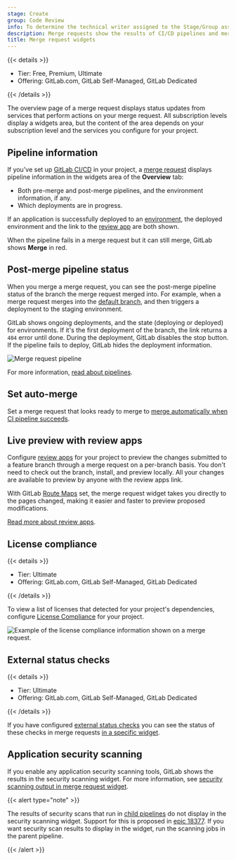 ```yaml
---
stage: Create
group: Code Review
info: To determine the technical writer assigned to the Stage/Group associated with this page, see https://handbook.gitlab.com/handbook/product/ux/technical-writing/#assignments
description: Merge requests show the results of CI/CD pipelines and mergeability tests in a reports area.
title: Merge request widgets
---
```


{{< details >}}

- Tier: Free, Premium, Ultimate
- Offering: GitLab.com, GitLab Self-Managed, GitLab Dedicated

{{< /details >}}

The overview page of a merge request displays status updates from services
that perform actions on your merge request. All subscription levels display a
widgets area, but the content of the area depends on your subscription level
and the services you configure for your project.

## Pipeline information

If you've set up [GitLab CI/CD](../../../ci/_index.md) in your project,
a [merge request](_index.md) displays pipeline information in the widgets area
of the **Overview** tab:

- Both pre-merge and post-merge pipelines, and the environment information, if any.
- Which deployments are in progress.

If an application is successfully deployed to an
[environment](../../../ci/environments/_index.md), the deployed environment and the link to the
[review app](../../../ci/review_apps/_index.md) are both shown.

When the pipeline fails in a merge request but it can still merge,
GitLab shows **Merge** in red.

## Post-merge pipeline status

When you merge a merge request, you can see the post-merge pipeline status of
the branch the merge request merged into. For example, when a merge request
merges into the [default branch](../repository/branches/default.md), and then
triggers a deployment to the staging environment.

GitLab shows ongoing deployments, and the state (deploying or deployed)
for environments. If it's the first deployment of the branch, the link
returns a `404` error until done. During the deployment, GitLab disables the
stop button. If the pipeline fails to deploy, GitLab hides the deployment information.

![Merge request pipeline](img/post_merge_pipeline_v16_0.png)

For more information, [read about pipelines](../../../ci/pipelines/_index.md).

## Set auto-merge

Set a merge request that looks ready to merge to
[merge automatically when CI pipeline succeeds](auto_merge.md).

## Live preview with review apps

Configure [review apps](../../../ci/review_apps/_index.md) for your project
to preview the changes submitted to a feature branch through a merge request
on a per-branch basis. You don't need to check out the branch, install, and preview locally.
All your changes are available to preview by anyone with the review apps link.

With GitLab [Route Maps](../../../ci/review_apps/_index.md#route-maps) set, the
merge request widget takes you directly to the pages changed, making it easier and
faster to preview proposed modifications.

[Read more about review apps](../../../ci/review_apps/_index.md).

## License compliance

{{< details >}}

- Tier: Ultimate
- Offering: GitLab.com, GitLab Self-Managed, GitLab Dedicated

{{< /details >}}

To view a list of licenses that detected for your project's dependencies,
configure [License Compliance](../../compliance/license_scanning_of_cyclonedx_files/_index.md)
for your project.

![Example of the license compliance information shown on a merge request.](img/license_compliance_widget_v15_3.png)

## External status checks

{{< details >}}

- Tier: Ultimate
- Offering: GitLab.com, GitLab Self-Managed, GitLab Dedicated

{{< /details >}}

If you have configured [external status checks](status_checks.md) you can
see the status of these checks in merge requests
[in a specific widget](status_checks.md#status-checks-widget).

## Application security scanning

If you enable any application security scanning tools, GitLab shows the results in the security
scanning widget. For more information, see
[security scanning output in merge request widget](../../application_security/detect/security_scanning_results.md).

{{< alert type="note" >}}

The results of security scans that run in [child pipelines](../../../ci/pipelines/downstream_pipelines.md#parent-child-pipelines)
do not display in the security scanning widget. Support for this is proposed in [epic 18377](https://gitlab.com/groups/gitlab-org/-/epics/18377).
If you want security scan results to display in the widget, run the scanning jobs in the parent pipeline.

{{< /alert >}}
